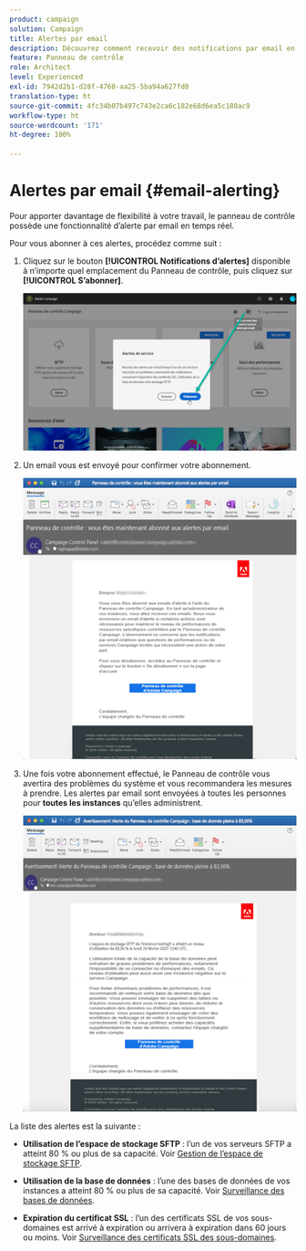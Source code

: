 ```yaml
---
product: campaign
solution: Campaign
title: Alertes par email
description: Découvrez comment recevoir des notifications par email en cas de problèmes liés à vos instances Campaign
feature: Panneau de contrôle
role: Architect
level: Experienced
exl-id: 7942d2b1-d28f-4760-aa25-5ba94a627fd0
translation-type: ht
source-git-commit: 4fc34b07b497c743e2ca6c182e68d6ea5c180ac9
workflow-type: ht
source-wordcount: '171'
ht-degree: 100%

---
```


# Alertes par email {#email-alerting}

Pour apporter davantage de flexibilité à votre travail, le panneau de contrôle possède une fonctionnalité d’alerte par email en temps réel.

Pour vous abonner à ces alertes, procédez comme suit :

1. Cliquez sur le bouton **[!UICONTROL Notifications d’alertes]** disponible à n’importe quel emplacement du Panneau de contrôle, puis cliquez sur **[!UICONTROL S’abonner]**.

   ![](assets/subscribing.png)

1. Un email vous est envoyé pour confirmer votre abonnement.

   ![](assets/email_subscription.png)

1. Une fois votre abonnement effectué, le Panneau de contrôle vous avertira des problèmes du système et vous recommandera les mesures à prendre. Les alertes par email sont envoyées à toutes les personnes pour **toutes les instances** qu’elles administrent.

   ![](assets/alert_sample.png)


La liste des alertes est la suivante :

* **Utilisation de l’espace de stockage SFTP** : l’un de vos serveurs SFTP a atteint 80 % ou plus de sa capacité. Voir [Gestion de l’espace de stockage SFTP](../../sftp/using/sftp-storage-management.md).

* **Utilisation de la base de données** : l’une des bases de données de vos instances a atteint 80 % ou plus de sa capacité. Voir [Surveillance des bases de données](../../performance-monitoring/using/database-monitoring.md).

* **Expiration du certificat SSL** : l’un des certificats SSL de vos sous-domaines est arrivé à expiration ou arrivera à expiration dans 60 jours ou moins. Voir [Surveillance des certificats SSL des sous-domaines](../../subdomains-certificates/using/monitoring-ssl-certificates.md).
